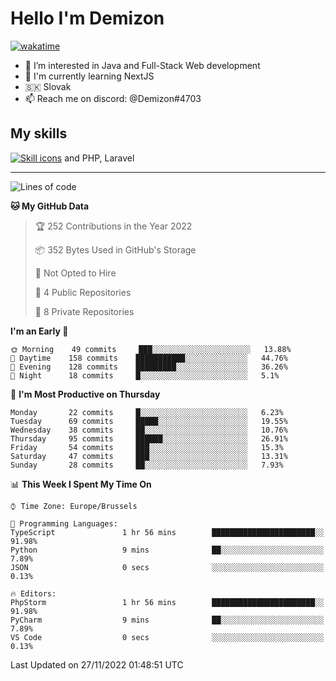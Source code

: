 # Hello I'm Demizon
[![wakatime](https://wakatime.com/badge/user/6ad1949f-d6d7-44f9-9eee-c35e54cc499b.svg)](https://wakatime.com/@6ad1949f-d6d7-44f9-9eee-c35e54cc499b)
- 👀 I’m interested in Java and Full-Stack Web development
- 🌱 I'm currently learning NextJS
- 🇸🇰 Slovak
- 📫 Reach me on discord: @Demizon#4703

## My skills
[![Skill icons](https://skillicons.dev/icons?i=java,js,ts,html,css,react,py,git,docker,linux,mysql,mongo&theme=dark)](https://github.com/Demizon3433) and PHP, Laravel

---

<!--START_SECTION:waka-->
![Lines of code](https://img.shields.io/badge/From%20Hello%20World%20I%27ve%20Written-44%20Thousand%20lines%20of%20code-blue)

**🐱 My GitHub Data** 

> 🏆 252 Contributions in the Year 2022
 > 
> 📦 352 Bytes Used in GitHub's Storage 
 > 
> 🚫 Not Opted to Hire
 > 
> 📜 4 Public Repositories 
 > 
> 🔑 8 Private Repositories  
 > 
**I'm an Early 🐤** 

```text
🌞 Morning    49 commits     ███░░░░░░░░░░░░░░░░░░░░░░   13.88% 
🌆 Daytime    158 commits    ███████████░░░░░░░░░░░░░░   44.76% 
🌃 Evening    128 commits    █████████░░░░░░░░░░░░░░░░   36.26% 
🌙 Night      18 commits     █░░░░░░░░░░░░░░░░░░░░░░░░   5.1%

```
📅 **I'm Most Productive on Thursday** 

```text
Monday       22 commits     █░░░░░░░░░░░░░░░░░░░░░░░░   6.23% 
Tuesday      69 commits     █████░░░░░░░░░░░░░░░░░░░░   19.55% 
Wednesday    38 commits     ██░░░░░░░░░░░░░░░░░░░░░░░   10.76% 
Thursday     95 commits     ██████░░░░░░░░░░░░░░░░░░░   26.91% 
Friday       54 commits     ███░░░░░░░░░░░░░░░░░░░░░░   15.3% 
Saturday     47 commits     ███░░░░░░░░░░░░░░░░░░░░░░   13.31% 
Sunday       28 commits     ██░░░░░░░░░░░░░░░░░░░░░░░   7.93%

```


📊 **This Week I Spent My Time On** 

```text
⌚︎ Time Zone: Europe/Brussels

💬 Programming Languages: 
TypeScript               1 hr 56 mins        ███████████████████████░░   91.98% 
Python                   9 mins              ██░░░░░░░░░░░░░░░░░░░░░░░   7.89% 
JSON                     0 secs              ░░░░░░░░░░░░░░░░░░░░░░░░░   0.13%

🔥 Editors: 
PhpStorm                 1 hr 56 mins        ███████████████████████░░   91.98% 
PyCharm                  9 mins              ██░░░░░░░░░░░░░░░░░░░░░░░   7.89% 
VS Code                  0 secs              ░░░░░░░░░░░░░░░░░░░░░░░░░   0.13%

```


 Last Updated on 27/11/2022 01:48:51 UTC
<!--END_SECTION:waka-->
